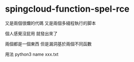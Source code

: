 # spingcloud-function-spel-rce

又是兩個很爛的代碼
又是兩個多綫程執行的脚本

個人感覺沒屁用 就發出來了

兩個都是一個東西 但是漏洞基於兩個不同函數

用法
python3 name xxx.txt
